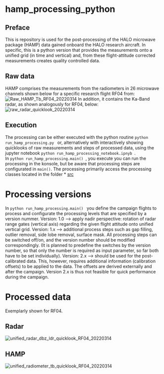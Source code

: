 # hamp_processing_python
## Preface
This is repository is used for the post-processing of the HALO microwave package (HAMP) data gained onboard the HALO research aircraft.
In specific, this is a python version that provides the measurements onto a unified grid (in time and vertical) and, from these flight-attitude corrected measurements creates quality controlled data.
## Raw data
HAMP comprises the measurements from the radiometers in 26 microwave channels shown below for a specific research flight RF04 from:
![Raw_HAMP_Tb_RF04_20220314](https://github.com/hdorff94/hamp_processing_python/assets/39411449/6ebf5a1a-7ed2-4b05-8e13-f5a316dfbbe4)
In addition, it contains the Ka-Band radar, as shown analogously for RF04, below:
![raw_radar_quicklook_20220314](https://github.com/hdorff94/hamp_processing_python/assets/39411449/7ab6b428-9592-4811-90e0-7cc362b3dc12)
## Execution
The processing can be either executed with the python routine 
```python run_hamp_processing.py ``` or, alternatively with interactively showing quicklooks of raw measurements and steps of processed data, using the jupyter notebook ```python run_hamp_processing_notebook.ipnyb ```.  
In ```python run_hamp_processing.main() ```, you execute you can run the processing in the konsole, but be aware that processing steps are configurated in ```main()```. The processing primarily access the processing classes located in 
the folder * [src](https://github.com/hdorff94/hamp_processing_python/tree/main/src)
# Processing versions
In ```python run_hamp_processing.main() ``` you define the campaign flights to process and configurate the processing levels that are specified by a version nummer.
Version: 1.0 --> apply nadir perspective: rotation of radar range gates (vertical axis) regarding the given flight attitude onto unified vertical grid. 
Version: 1.x --> additional process steps such as gap filling, outlier removal, side lobe removal, surface mask. All processing steps can be switched off/on, and the version number should be modified correspondingly. (It is planned to predefine the switches by the version number, so that only the number is required as input parameter, so far both have to be set individually).
Version: 2.x --> should be used for the post-calibrated data. This, however, requires additional information (calibration offsets) to be applied to the data. The offsets are derived externally and after the campaign. Version 2.x is thus not feasible for quick performance during the campaign.
# Processed data
Exemplarly shown for RF04.
## Radar
![unified_radar_dbz_ldr_quicklook_RF04_20220314](https://github.com/hdorff94/hamp_processing_python/assets/39411449/3e2881b2-2e88-4b4f-8e08-dc03acd58750)
## HAMP
![unified_radiometer_tb_quicklook_RF04_20220314](https://github.com/hdorff94/hamp_processing_python/assets/39411449/7a3d4fc4-6eea-494f-9133-f01c98b0fbd0)
